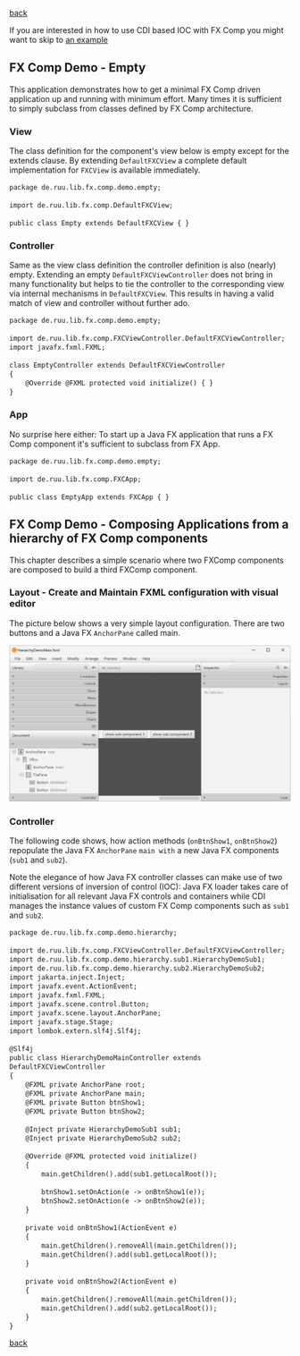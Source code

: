 [back](./fx-comp-architecture.md)

If you are interested in how to use CDI based IOC with FX Comp you might want to skip to [an example](#fx-comp-demo---composing-applications-from-a-hierarchy-of-fx-comp-components)

## FX Comp Demo - Empty

This application demonstrates how to get a minimal FX Comp driven application up and running with minimum effort. Many times it is sufficient to simply subclass from classes defined by FX Comp architecture.

### View

The class definition for the component's view below is empty except for the extends clause. By extending ```DefaultFXCView``` a complete default implementation for ```FXCView``` is available immediately.

```
package de.ruu.lib.fx.comp.demo.empty;

import de.ruu.lib.fx.comp.DefaultFXCView;

public class Empty extends DefaultFXCView { }
```

### Controller

Same as the view class definition the controller definition is also (nearly) empty. Extending an empty ```DefaultFXCViewController``` does not bring in many functionality but helps to tie the controller to the corresponding view via internal mechanisms in ```DefaultFXCView```. This results in having a valid match of view and controller without further ado.

```
package de.ruu.lib.fx.comp.demo.empty;

import de.ruu.lib.fx.comp.FXCViewController.DefaultFXCViewController;
import javafx.fxml.FXML;

class EmptyController extends DefaultFXCViewController
{
	@Override @FXML protected void initialize() { }
}
```

### App

No surprise here either: To start up a Java FX application that runs a FX Comp component it's sufficient to subclass from FX App.

```
package de.ruu.lib.fx.comp.demo.empty;

import de.ruu.lib.fx.comp.FXCApp;

public class EmptyApp extends FXCApp { }
```

## FX Comp Demo - Composing Applications from a hierarchy of FX Comp components

This chapter describes a simple scenario where two FXComp components are composed to build a third FXComp component.

### Layout - Create and Maintain FXML configuration with visual editor

The picture below shows a very simple layout configuration. There are two buttons and a Java FX ```AnchorPane``` 
called main.

![scenebuilder](fx-comp-demo-hierarchy-scenebuilder.png)

### Controller

The following code shows, how action methods (```onBtnShow1```, ```onBtnShow2```) repopulate the Java FX ```AnchorPane``` ```main with``` a new Java FX components (```sub1``` and ```sub2```).

Note the elegance of how Java FX controller classes can make use of two different versions of inversion of control (IOC): Java FX loader takes care of initialisation for all relevant Java FX controls and containers while CDI manages the instance values of custom FX Comp components such as ```sub1``` and ```sub2```.

```
package de.ruu.lib.fx.comp.demo.hierarchy;

import de.ruu.lib.fx.comp.FXCViewController.DefaultFXCViewController;
import de.ruu.lib.fx.comp.demo.hierarchy.sub1.HierarchyDemoSub1;
import de.ruu.lib.fx.comp.demo.hierarchy.sub2.HierarchyDemoSub2;
import jakarta.inject.Inject;
import javafx.event.ActionEvent;
import javafx.fxml.FXML;
import javafx.scene.control.Button;
import javafx.scene.layout.AnchorPane;
import javafx.stage.Stage;
import lombok.extern.slf4j.Slf4j;

@Slf4j
public class HierarchyDemoMainController extends DefaultFXCViewController
{
	@FXML private AnchorPane root;
	@FXML private AnchorPane main;
	@FXML private Button btnShow1;
	@FXML private Button btnShow2;

	@Inject private HierarchyDemoSub1 sub1;
	@Inject private HierarchyDemoSub2 sub2;

	@Override @FXML protected void initialize()
	{
		main.getChildren().add(sub1.getLocalRoot());
		
		btnShow1.setOnAction(e -> onBtnShow1(e));
		btnShow2.setOnAction(e -> onBtnShow2(e));
	}

	private void onBtnShow1(ActionEvent e)
	{
		main.getChildren().removeAll(main.getChildren());
		main.getChildren().add(sub1.getLocalRoot());
	}

	private void onBtnShow2(ActionEvent e)
	{
		main.getChildren().removeAll(main.getChildren());
		main.getChildren().add(sub2.getLocalRoot());
	}
}
```

[back](./fx-comp-architecture.md)